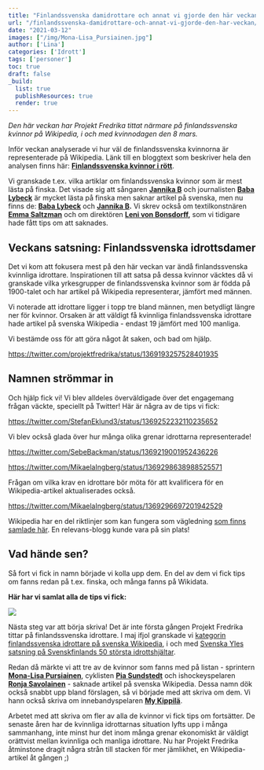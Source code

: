 ```yaml
---
title: "Finlandssvenska damidrottare och annat vi gjorde den här veckan"
url: "/finlandssvenska-damidrottare-och-annat-vi-gjorde-den-har-veckan/"
date: "2021-03-12"
images: ["/img/Mona-Lisa_Pursiainen.jpg"]
author: ['Lina']
categories: ['Idrott']
tags: ['personer']
toc: true
draft: false
_build:
  list: true
  publishResources: true
  render: true
---
```


_Den här veckan har Projekt Fredrika tittat närmare på finlandssvenska kvinnor på Wikipedia, i och med kvinnodagen den 8 mars._

Inför veckan analyserade vi hur väl de finlandssvenska kvinnorna är representerade på Wikipedia. Länk till en bloggtext som beskriver hela den analysen finns här: [**Finlandssvenska kvinnor i rött**](https://projektfredrika.fi/finlandssvenska-kvinnor/).

Vi granskade t.ex. vilka artiklar om finlandssvenska kvinnor som är mest lästa på finska. Det visade sig att sångaren [**Jannika B**](https://fi.wikipedia.org/wiki/Jannika_B) och journalisten [**Baba Lybeck**](https://fi.wikipedia.org/wiki/Baba_Lybeck) är mycket lästa på finska men saknar artikel på svenska, men nu finns de: [**Baba Lybeck**](https://sv.wikipedia.org/wiki/Baba_Lybeck) och **[Jannika B](https://sv.wikipedia.org/wiki/Jannika_B).** Vi skrev också om textilkonstnären [**Emma Saltzman**](https://sv.wikipedia.org/wiki/Emma_Saltzman) och om direktören **[Leni von Bonsdorff](https://sv.wikipedia.org/wiki/Leni_von_Bonsdorff),** som vi tidigare hade fått tips om att saknades.

## Veckans satsning: Finlandssvenska idrottsdamer

Det vi kom att fokusera mest på den här veckan var ändå finlandssvenska kvinnliga idrottare. Inspirationen till att satsa på dessa kvinnor väcktes då vi granskade vilka yrkesgrupper de finlandssvenska kvinnor som är födda på 1900-talet och har artikel på Wikipedia representerar, jämfört med männen.

Vi noterade att idrottare ligger i topp tre bland männen, men betydligt längre ner för kvinnor. Orsaken är att väldigt få kvinnliga finlandssvenska idrottare hade artikel på svenska Wikipedia - endast 19 jämfört med 100 manliga.

Vi bestämde oss för att göra något åt saken, och bad om hjälp.

https://twitter.com/projektfredrika/status/1369193257528401935

## Namnen strömmar in

Och hjälp fick vi! Vi blev alldeles överväldigade över det engagemang frågan väckte, speciellt på Twitter! Här är några av de tips vi fick:

https://twitter.com/StefanEklund3/status/1369252232110235652

Vi blev också glada över hur många olika grenar idrottarna representerade!

https://twitter.com/SebeBackman/status/1369219001952436226

https://twitter.com/MikaelaIngberg/status/1369298638988525571

Frågan om vilka krav en idrottare bör möta för att kvalificera för en Wikipedia-artikel aktualiserades också.

https://twitter.com/MikaelaIngberg/status/1369296697201942529

Wikipedia har en del riktlinjer som kan fungera som vägledning [som finns samlade här](https://sv.wikipedia.org/wiki/Wikipedia:Att_skriva_om_sport#Personer). En relevans-blogg kunde vara på sin plats!

## Vad hände sen?

Så fort vi fick in namn började vi kolla upp dem. En del av dem vi fick tips om fanns redan på t.ex. finska, och många fanns på Wikidata.

**Här har vi samlat alla de tips vi fick:**

![](/2021/03/Untitled-10-1024x1024.jpg)

Nästa steg var att börja skriva! Det är inte första gången Projekt Fredrika tittar på finlandssvenska idrottare. I maj ifjol granskade vi [kategorin finlandssvenska idrottare på svenska Wikipedia](https://projektfredrika.fi/idrottare/), i och med [Svenska Yles satsning på Svenskfinlands 50 största idrottshjältar](https://svenska.yle.fi/artikel/2020/04/20/rankning-svenskfinlands-50-storsta-idrottshjaltar-genom-tiderna).

Redan då märkte vi att tre av de kvinnor som fanns med på listan - sprintern [**Mona-Lisa Pursiainen**](https://sv.wikipedia.org/wiki/Mona-Lisa_Pursiainen), cyklisten [**Pia Sundstedt**](https://sv.wikipedia.org/wiki/Pia_Sundstedt) och ishockeyspelaren **[Ronja Savolainen](https://sv.wikipedia.org/wiki/Ronja_Savolainen)** - saknade artikel på svenska Wikipedia. Dessa namn dök också snabbt upp bland förslagen, så vi började med att skriva om dem. Vi hann också skriva om innebandyspelaren [**My Kippilä**](https://sv.wikipedia.org/wiki/My_Kippil%C3%A4).

Arbetet med att skriva om fler av alla de kvinnor vi fick tips om fortsätter. De senaste åren har de kvinnliga idrottarnas situation lyfts upp i många sammanhang, inte minst hur det inom många grenar ekonomiskt är väldigt orättvist mellan kvinnliga och manliga idrottare. Nu har Projekt Fredrika åtminstone dragit några strån till stacken för mer jämlikhet, en Wikipedia-artikel åt gången ;)

